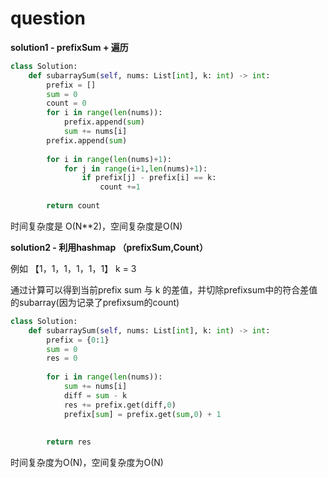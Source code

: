 # question

**solution1 - prefixSum + 遍历**

```python
class Solution:
    def subarraySum(self, nums: List[int], k: int) -> int:
        prefix = []
        sum = 0
        count = 0
        for i in range(len(nums)):
            prefix.append(sum)
            sum += nums[i]
        prefix.append(sum)
        
        for i in range(len(nums)+1):
            for j in range(i+1,len(nums)+1):
                if prefix[j] - prefix[i] == k:
                    count +=1
        
        return count
```

时间复杂度是 O(N**2)，空间复杂度是O(N)

**solution2 - 利用hashmap （prefixSum,Count）**

例如 【1，1，1，1，1，1】 k = 3

通过计算可以得到当前prefix sum 与 k 的差值，并切除prefixsum中的符合差值的subarray(因为记录了prefixsum的count)

```python
class Solution:
    def subarraySum(self, nums: List[int], k: int) -> int:
        prefix = {0:1}
        sum = 0
        res = 0
    
        for i in range(len(nums)):
            sum += nums[i]
            diff = sum - k
            res += prefix.get(diff,0)
            prefix[sum] = prefix.get(sum,0) + 1
    
        
        return res
```
时间复杂度为O(N)，空间复杂度为O(N)